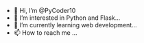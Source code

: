 - 👋 Hi, I’m @PyCoder10
- 👀 I’m interested in Python and Flask...
- 🌱 I’m currently learning web development...
- 📫 How to reach me ...

<!---
PyCoder10/PyCoder10 is a ✨ special ✨ repository because its `README.md` (this file) appears on your GitHub profile.
You can click the Preview link to take a look at your changes.
--->
